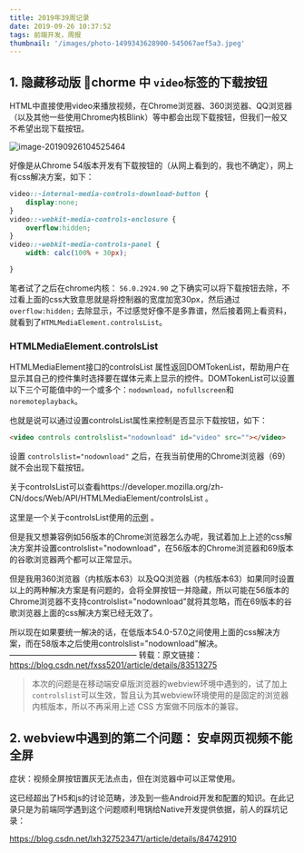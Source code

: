 ```yaml
---
title: 2019年39周记录
date: 2019-09-26 10:37:52
tags: 前端开发，周报
thumbnail: '/images/photo-1499343628900-545067aef5a3.jpeg'
---
```


## 1. 隐藏移动版 chorme 中 `video`标签的下载按钮

HTML中直接使用video来播放视频，在Chrome浏览器、360浏览器、QQ浏览器（以及其他一些使用Chrome内核Blink）等中都会出现下载按钮，但我们一般又不希望出现下载按钮。

![image-20190926104525464](/images/image-20190926104525464.png)

好像是从Chrome 54版本开发有下载按钮的（从网上看到的，我也不确定），网上有css解决方案，如下：

```css
video::-internal-media-controls-download-button {
    display:none;
}
video::-webkit-media-controls-enclosure {
    overflow:hidden;
}
video::-webkit-media-controls-panel {
    width: calc(100% + 30px);

}
```
笔者试了之后在chrome内核： `56.0.2924.90` 之下确实可以将下载按钮去除，不过看上面的css大致意思就是将控制器的宽度加宽30px，然后通过 `overflow:hidden;` 去除显示，不过感觉好像不是多靠谱，然后接着网上看资料，就看到了`HTMLMediaElement.controlsList`。

### HTMLMediaElement.controlsList

HTMLMediaElement接口的controlsList 属性返回DOMTokenList，帮助用户在显示其自己的控件集时选择要在媒体元素上显示的控件。DOMTokenList可以设置以下三个可能值中的一个或多个：`nodownload`，`nofullscreen`和`noremoteplayback`。

也就是说可以通过设置controlsList属性来控制是否显示下载按钮，如下：

```html
<video controls controlslist="nodownload" id="video" src=""></video>
```


设置 `controlslist="nodownload"` 之后，在我当前使用的Chrome浏览器（69）就不会出现下载按钮。

关于controlsList可以查看https://developer.mozilla.org/zh-CN/docs/Web/API/HTMLMediaElement/controlsList 。

这里是一个关于controlsList使用的[示例](https://googlechrome.github.io/samples/media/controlslist.html) 。

但是我又想兼容例如56版本的Chrome浏览器怎么办呢，我试着加上上述的css解决方案并设置controlslist="nodownload"，在56版本的Chrome浏览器和69版本的谷歌浏览器两个都可以正常显示。

但是我用360浏览器（内核版本63）以及QQ浏览器（内核版本63）如果同时设置以上的两种解决方案是有问题的，会将全屏按钮一并隐藏，所以可能在56版本的Chrome浏览器不支持controlslist="nodownload"就将其忽略，而在69版本的谷歌浏览器上面的css解决方案已经无效了。

所以现在如果要统一解决的话，在低版本54.0-57.0之间使用上面的css解决方案，而在58版本之后使用controlslist="nodownload"解决。
————————————————
转载：原文链接：https://blog.csdn.net/fxss5201/article/details/83513275

> 本次的问题是在移动端安卓版浏览器的webview环境中遇到的，试了加上`controlslist`可以生效，暂且认为其webview环境使用的是固定的浏览器内核版本，所以不再采用上述 CSS 方案做不同版本的兼容。



## 2. webview中遇到的第二个问题： 安卓网页视频不能全屏

症状：视频全屏按钮置灰无法点击，但在浏览器中可以正常使用。

这已经超出了H5和js的讨论范畴，涉及到一些Android开发和配置的知识。在此记录只是为前端同学遇到这个问题顺利甩锅给Native开发提供依据，前人的踩坑记录：

https://blog.csdn.net/lxh327523471/article/details/84742910


